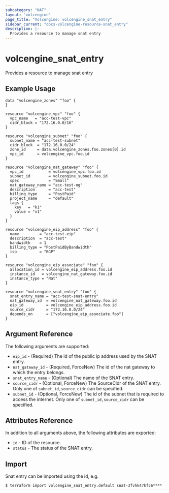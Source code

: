 ```yaml
---
subcategory: "NAT"
layout: "volcengine"
page_title: "Volcengine: volcengine_snat_entry"
sidebar_current: "docs-volcengine-resource-snat_entry"
description: |-
  Provides a resource to manage snat entry
---
```

# volcengine_snat_entry
Provides a resource to manage snat entry
## Example Usage
```hcl
data "volcengine_zones" "foo" {
}

resource "volcengine_vpc" "foo" {
  vpc_name   = "acc-test-vpc"
  cidr_block = "172.16.0.0/16"
}

resource "volcengine_subnet" "foo" {
  subnet_name = "acc-test-subnet"
  cidr_block  = "172.16.0.0/24"
  zone_id     = data.volcengine_zones.foo.zones[0].id
  vpc_id      = volcengine_vpc.foo.id
}

resource "volcengine_nat_gateway" "foo" {
  vpc_id           = volcengine_vpc.foo.id
  subnet_id        = volcengine_subnet.foo.id
  spec             = "Small"
  nat_gateway_name = "acc-test-ng"
  description      = "acc-test"
  billing_type     = "PostPaid"
  project_name     = "default"
  tags {
    key   = "k1"
    value = "v1"
  }
}

resource "volcengine_eip_address" "foo" {
  name         = "acc-test-eip"
  description  = "acc-test"
  bandwidth    = 1
  billing_type = "PostPaidByBandwidth"
  isp          = "BGP"
}

resource "volcengine_eip_associate" "foo" {
  allocation_id = volcengine_eip_address.foo.id
  instance_id   = volcengine_nat_gateway.foo.id
  instance_type = "Nat"
}

resource "volcengine_snat_entry" "foo" {
  snat_entry_name = "acc-test-snat-entry"
  nat_gateway_id  = volcengine_nat_gateway.foo.id
  eip_id          = volcengine_eip_address.foo.id
  source_cidr     = "172.16.0.0/24"
  depends_on      = ["volcengine_eip_associate.foo"]
}
```
## Argument Reference
The following arguments are supported:
* `eip_id` - (Required) The id of the public ip address used by the SNAT entry.
* `nat_gateway_id` - (Required, ForceNew) The id of the nat gateway to which the entry belongs.
* `snat_entry_name` - (Optional) The name of the SNAT entry.
* `source_cidr` - (Optional, ForceNew) The SourceCidr of the SNAT entry. Only one of `subnet_id,source_cidr` can be specified.
* `subnet_id` - (Optional, ForceNew) The id of the subnet that is required to access the internet. Only one of `subnet_id,source_cidr` can be specified.

## Attributes Reference
In addition to all arguments above, the following attributes are exported:
* `id` - ID of the resource.
* `status` - The status of the SNAT entry.


## Import
Snat entry can be imported using the id, e.g.
```
$ terraform import volcengine_snat_entry.default snat-3fvhk47kf56****
```


